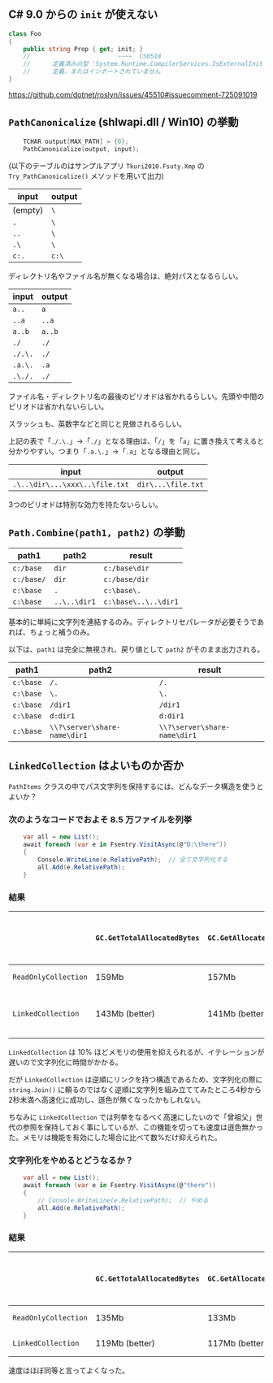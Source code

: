 ## C# 9.0 からの `init` が使えない

```cs
class Foo
{
    public string Prop { get; init; }
    //                        ~~~~  CS0518
    //      定義済みの型 'System.Runtime.CompilerServices.IsExternalInit' は
    //      定義、またはインポートされていません
}
```

https://github.com/dotnet/roslyn/issues/45510#issuecomment-725091019



## `PathCanonicalize` (shlwapi.dll / Win10) の挙動

```c++
    TCHAR output[MAX_PATH] = {0};
    PathCanonicalize(output, input);
```

(以下のテーブルのはサンプルアプリ `Tkuri2010.Fsuty.Xmp` の `Try_PathCanonicalize()` メソッドを用いて出力)

| input   | output |
|---------|--------|
|(empty) | `\` |
|`.` | `\` |
|`..` | `\` |
|`.\` | `\` |
|`c:.` | `c:\` |

ディレクトリ名やファイル名が無くなる場合は、絶対パスとなるらしい。

| input   | output |
|---------|--------|
|`a..` | `a` |
|`..a` | `..a` |
|`a..b` | `a..b` |
|`./` | `./` |
|`./.\.` | `./` |
|`.a.\.` | `.a` |
|`.\./.` | `./` |

ファイル名・ディレクトリ名の最後のピリオドは省かれるらしい。先頭や中間のピリオドは省かれないらしい。

スラッシュも、英数字などと同じと見做されるらしい。

上記の表で「`./.\.`」→「`./`」となる理由は、「`/`」を「`a`」に置き換えて考えると分かりやすい。つまり「`.a.\.`」→「`.a`」となる理由と同じ。


|input| output|
|-------|-----|
|`.\..\dir\...\xxx\..\file.txt` | `dir\...\file.txt` |

3つのピリオドは特別な効力を持たないらしい。


## `Path.Combine(path1, path2)` の挙動

|path1|path2|result|
|-----|-----|------|
| `c:/base` | `dir` | `c:/base\dir` |
| `c:/base/` | `dir` | `c:/base/dir` |
| `c:\base` | `.` | `c:\base\.` |
| `c:\base` | `..\..\dir1` | `c:\base\..\..\dir1` |

基本的に単純に文字列を連結するのみ。ディレクトリセパレータが必要そうであれば、ちょっと補うのみ。

以下は、`path1` は完全に無視され、戻り値として `path2` がそのまま出力される。

|path1|path2|result|
|-----|-----|------|
| `c:\base` | `/.` | `/.` |
| `c:\base` | `\.` | `\.` |
| `c:\base` | `/dir1` | `/dir1` |
| `c:\base` | `d:dir1` | `d:dir1` |
| `c:\base` | `\\?\server\share-name\dir1` | `\\?\server\share-name\dir1` |



## `LinkedCollection` はよいものか否か

`PathItems` クラスの中でパス文字列を保持するには、どんなデータ構造を使うとよいか？

### 次のようなコードでおよそ 8.5 万ファイルを列挙
```cs
	var all = new List();
	await foreach (var e in Fsentry.VisitAsync(@"D:\there"))
	{
		Console.WriteLine(e.RelativePath);  // 全て文字列化する
		all.Add(e.RelativePath);
	}
```

### 結果
|                      | `GC.GetTotalAllocatedBytes` | `GC.GetAllocatedBytesForCurrentThread` | 経過時間 |
| -                    | -                           | -                                      | -        |
| `ReadOnlyCollection` | 159Mb                       | 157Mb                                  | 1.7秒 |
| `LinkedCollection`   | 143Mb (better)              | 141Mb (better)                         | ~~4.3秒~~ 1.7秒    |

`LinkedCollection` は 10% ほどメモリの使用を抑えられるが、イテレーションが遅いので文字列化に時間がかかる。

だが `LinkedCollection` は逆順にリンクを持つ構造であるため、文字列化の際に `string.Join()` に頼るのではなく逆順に文字列を組み立ててみたところ4秒から2秒未満へ高速化に成功し、遜色が無くなったかもしれない。

ちなみに `LinkedCollection` では列挙をなるべく高速にしたいので「曾祖父」世代の参照を保持しておく事にしているが、この機能を切っても速度は遜色無かった。メモリは機能を有効にした場合に比べて数%だけ抑えられた。

### 文字列化をやめるとどうなるか？

```cs
	var all = new List();
	await foreach (var e in Fsentry.VisitAsync(@"there"))
	{
		// Console.WriteLine(e.RelativePath);  // やめる
		all.Add(e.RelativePath);
	}
```

### 結果
|                      | `GC.GetTotalAllocatedBytes` | `GC.GetAllocatedBytesForCurrentThread` | 経過時間 |
| -                    | -                           | -                                      | -        |
| `ReadOnlyCollection` | 135Mb                       | 133Mb                                  | 1.3秒    |
| `LinkedCollection`   | 119Mb (better)              | 117Mb (better)                         | 1.2秒    |

速度はほぼ同等と言ってよくなった。
